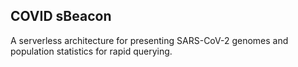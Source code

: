 ## COVID sBeacon

A serverless architecture for presenting SARS-CoV-2 genomes and population statistics for rapid querying.

